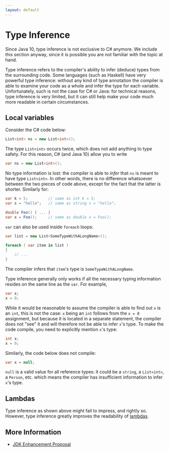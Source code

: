 ```yaml
---
layout: default
---
```

# Type Inference

Since Java 10, type inference is not exclusive to C# anymore.
We include this section anyway, since it is possible
you are not familiar with the topic at hand.

Type inference refers to the compiler's ability to infer (deduce) types
from the surrounding code. Some languages (such as Haskell)
have very powerful type inference: without any kind of type annotation
the compiler is able to examine your code as a whole and infer the
type for each variable. Unfortunately, such is not the case for
C# or Java: for technical reasons, type inference is very limited,
but it can still help make your code much more readable in certain
circumstances.

## Local variables

Consider the C# code below:

```csharp
List<int> ns = new List<int>();
```

The type `List<int>` occurs twice, which does not add anything to
type safety. For this reason, C# (and Java 10) allow you to write

```csharp
var ns = new List<int>();
```

No type information is lost: the compiler is able to *infer* that
`ns` is meant to have type `List<int>`. In other words,
there is no difference whatsoever between the two pieces
of code above, except for the fact that the latter is shorter.
Similarly for:

```csharp
var k = 5;         // same as int k = 5;
var s = "hello";   // same as string s = "hello";

double Foo() { ... }
var x = Foo();     // same as double x = Foo();
```

`var` can also be used inside `foreach` loops:

```csharp
var list = new List<SomeTypeWithALongName>();

foreach ( var item in list )
{
    // ...
}
```

The compiler infers that `item`'s type is `SomeTypeWithALongName`.

Type inference generally only works if all the necessary typing
information resides on the same line as the `var`. For example,

```csharp
var x;
x = 0;
```

While it would be reasonable to assume the compiler is able to
find out `x` is an `int`, this is not the case: `x` being
an `int` follows from the `x = 0` assignment, but because
it is located in a separate statement, the compiler does not "see" it
and will therefore not be able to infer `x`'s type. To make
the code compile, you need to explicitly mention `x`'s type:

```csharp
int x;
x = 0;
```

Similarly, the code below does not compile:

```csharp
var x = null;
```

`null` is a valid value for all reference types:
it could be a `string`, a `List<int>`, a `Person`, etc.
which means the compiler has insufficient information
to infer `x`'s type.

## Lambdas

Type inference as shown above might fail to impress,
and rightly so. However, type inference greatly improves
the readability of [lambdas](lambdas.md).

## More Information

* [JDK Enhancement Proposal](https://openjdk.java.net/jeps/286)
